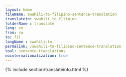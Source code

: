```yaml
---
layout: home
fileName: swahili-to-filipino-sentence-translation
translatein: swahili_to_filipino
folderName : translate
lang: en
from: sw
to: fil
langName : swahili-to
permalink: /swahili-to-filipino-sentence-translation
tool: sentence-translations
nointernationalization: true
---
```

{% include section/translateinto.html %}
